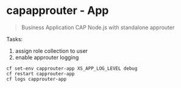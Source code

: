 # capapprouter - App
> Business Application
> CAP Node.js with standalone approuter

Tasks:
1. assign role collection to user
2. enable approuter logging
```
cf set-env capprouter-app XS_APP_LOG_LEVEL debug
cf restart capprouter-app
cf logs capprouter-app
```